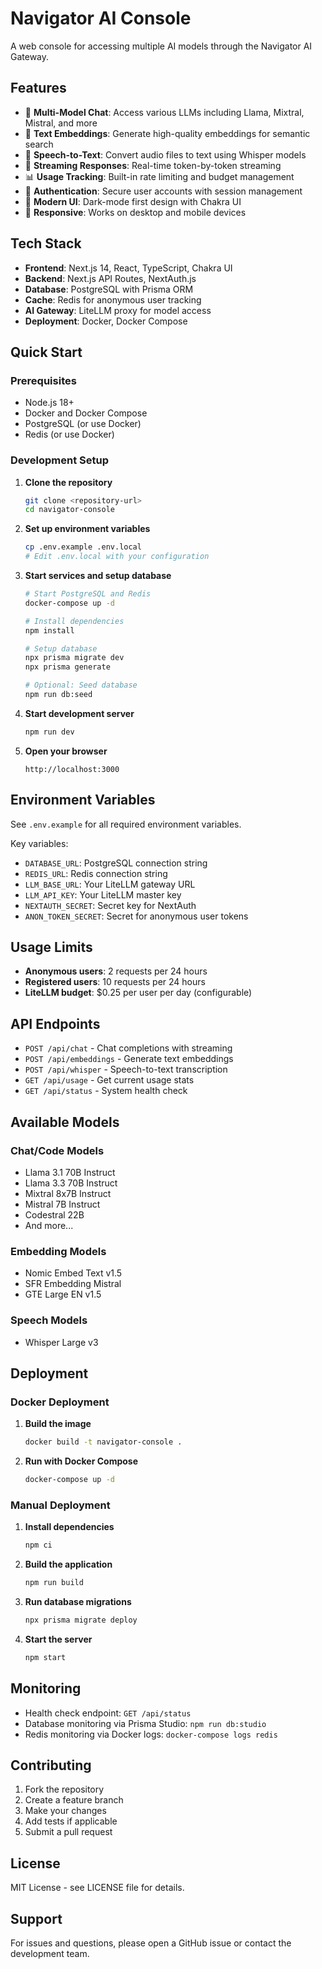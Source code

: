 # Navigator AI Console

A web console for accessing multiple AI models through the Navigator AI Gateway.

## Features

- 🤖 **Multi-Model Chat**: Access various LLMs including Llama, Mixtral, Mistral, and more
- 🔢 **Text Embeddings**: Generate high-quality embeddings for semantic search
- 🎤 **Speech-to-Text**: Convert audio files to text using Whisper models
- 🚀 **Streaming Responses**: Real-time token-by-token streaming
- 📊 **Usage Tracking**: Built-in rate limiting and budget management
- 🔐 **Authentication**: Secure user accounts with session management
- 🎨 **Modern UI**: Dark-mode first design with Chakra UI
- 📱 **Responsive**: Works on desktop and mobile devices

## Tech Stack

- **Frontend**: Next.js 14, React, TypeScript, Chakra UI
- **Backend**: Next.js API Routes, NextAuth.js
- **Database**: PostgreSQL with Prisma ORM
- **Cache**: Redis for anonymous user tracking
- **AI Gateway**: LiteLLM proxy for model access
- **Deployment**: Docker, Docker Compose

## Quick Start

### Prerequisites

- Node.js 18+ 
- Docker and Docker Compose
- PostgreSQL (or use Docker)
- Redis (or use Docker)

### Development Setup

1. **Clone the repository**
   ```bash
   git clone <repository-url>
   cd navigator-console
   ```

2. **Set up environment variables**
   ```bash
   cp .env.example .env.local
   # Edit .env.local with your configuration
   ```

3. **Start services and setup database**
   ```bash
   # Start PostgreSQL and Redis
   docker-compose up -d
   
   # Install dependencies
   npm install
   
   # Setup database
   npx prisma migrate dev
   npx prisma generate
   
   # Optional: Seed database
   npm run db:seed
   ```

4. **Start development server**
   ```bash
   npm run dev
   ```

5. **Open your browser**
   ```
   http://localhost:3000
   ```

## Environment Variables

See `.env.example` for all required environment variables.

Key variables:
- `DATABASE_URL`: PostgreSQL connection string
- `REDIS_URL`: Redis connection string  
- `LLM_BASE_URL`: Your LiteLLM gateway URL
- `LLM_API_KEY`: Your LiteLLM master key
- `NEXTAUTH_SECRET`: Secret key for NextAuth
- `ANON_TOKEN_SECRET`: Secret for anonymous user tokens

## Usage Limits

- **Anonymous users**: 2 requests per 24 hours
- **Registered users**: 10 requests per 24 hours
- **LiteLLM budget**: $0.25 per user per day (configurable)

## API Endpoints

- `POST /api/chat` - Chat completions with streaming
- `POST /api/embeddings` - Generate text embeddings
- `POST /api/whisper` - Speech-to-text transcription
- `GET /api/usage` - Get current usage stats
- `GET /api/status` - System health check

## Available Models

### Chat/Code Models
- Llama 3.1 70B Instruct
- Llama 3.3 70B Instruct  
- Mixtral 8x7B Instruct
- Mistral 7B Instruct
- Codestral 22B
- And more...

### Embedding Models
- Nomic Embed Text v1.5
- SFR Embedding Mistral
- GTE Large EN v1.5

### Speech Models
- Whisper Large v3

## Deployment

### Docker Deployment

1. **Build the image**
   ```bash
   docker build -t navigator-console .
   ```

2. **Run with Docker Compose**
   ```bash
   docker-compose up -d
   ```

### Manual Deployment

1. **Install dependencies**
   ```bash
   npm ci
   ```

2. **Build the application**
   ```bash
   npm run build
   ```

3. **Run database migrations**
   ```bash
   npx prisma migrate deploy
   ```

4. **Start the server**
   ```bash
   npm start
   ```

## Monitoring

- Health check endpoint: `GET /api/status`
- Database monitoring via Prisma Studio: `npm run db:studio`
- Redis monitoring via Docker logs: `docker-compose logs redis`

## Contributing

1. Fork the repository
2. Create a feature branch
3. Make your changes
4. Add tests if applicable
5. Submit a pull request

## License

MIT License - see LICENSE file for details.

## Support

For issues and questions, please open a GitHub issue or contact the development team.